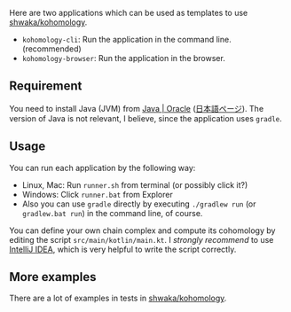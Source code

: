 Here are two applications which can be used as templates to use [shwaka/kohomology](https://github.com/shwaka/kohomology).

- `kohomology-cli`: Run the application in the command line. (recommended)
- `kohomology-browser`: Run the application in the browser.

## Requirement
You need to install Java (JVM) from [Java | Oracle](https://www.java.com/en/) ([日本語ページ](https://www.java.com/ja/)).
The version of Java is not relevant, I believe, since the application uses `gradle`.

## Usage
You can run each application by the following way:

- Linux, Mac: Run `runner.sh` from terminal (or possibly click it?)
- Windows: Click `runner.bat` from Explorer
- Also you can use `gradle` directly by executing `./gradlew run` (or `gradlew.bat run`) in the command line, of course.

You can define your own chain complex and compute its cohomology by editing the script `src/main/kotlin/main.kt`.
I *strongly recommend* to use [IntelliJ IDEA](https://www.jetbrains.com/idea/), which is very helpful to write the script correctly.

## More examples
There are a lot of examples in tests in [shwaka/kohomology](https://github.com/shwaka/kohomology).
